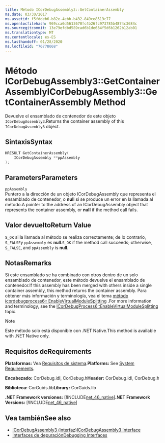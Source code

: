 ```yaml
---
title: Método ICorDebugAssembly3::GetContainerAssembly
ms.date: 03/30/2017
ms.assetid: f5fddeb6-b82e-4ebb-b432-849ce8513c77
ms.openlocfilehash: 969cca6d5613670fc4b26fc973785b4874c3684c
ms.sourcegitcommit: 13e79efdbd589cad6b1de634f5d6b1262b12ab01
ms.translationtype: MT
ms.contentlocale: es-ES
ms.lasthandoff: 01/28/2020
ms.locfileid: "76778068"
---
```

# <a name="icordebugassembly3getcontainerassembly-method"></a><span data-ttu-id="84282-102">Método ICorDebugAssembly3::GetContainerAssembly</span><span class="sxs-lookup"><span data-stu-id="84282-102">ICorDebugAssembly3::GetContainerAssembly Method</span></span>
<span data-ttu-id="84282-103">Devuelve el ensamblado de contenedor de este objeto `ICorDebugAssembly3`.</span><span class="sxs-lookup"><span data-stu-id="84282-103">Returns the container assembly of this `ICorDebugAssembly3` object.</span></span>  
  
## <a name="syntax"></a><span data-ttu-id="84282-104">Sintaxis</span><span class="sxs-lookup"><span data-stu-id="84282-104">Syntax</span></span>  
  
```cpp  
HRESULT GetContainerAssembly(  
    ICorDebugAssembly **ppAssembly  
);  
```  
  
## <a name="parameters"></a><span data-ttu-id="84282-105">Parameters</span><span class="sxs-lookup"><span data-stu-id="84282-105">Parameters</span></span>  
 `ppAssembly`  
 <span data-ttu-id="84282-106">Puntero a la dirección de un objeto ICorDebugAssembly que representa el ensamblado de contenedor, o **null** si se produce un error en la llamada al método.</span><span class="sxs-lookup"><span data-stu-id="84282-106">A pointer to the address of an ICorDebugAssembly object that represents the container assembly, or **null** if the method call fails.</span></span>  
  
## <a name="return-value"></a><span data-ttu-id="84282-107">Valor devuelto</span><span class="sxs-lookup"><span data-stu-id="84282-107">Return Value</span></span>  
 <span data-ttu-id="84282-108">`S_OK` si la llamada al método se realiza correctamente; de lo contrario, `S_FALSE`y `ppAssembly` es **null**.</span><span class="sxs-lookup"><span data-stu-id="84282-108">`S_OK` if the method call succeeds; otherwise, `S_FALSE`, and `ppAssembly` is **null**.</span></span>  
  
## <a name="remarks"></a><span data-ttu-id="84282-109">Notas</span><span class="sxs-lookup"><span data-stu-id="84282-109">Remarks</span></span>  
 <span data-ttu-id="84282-110">Si este ensamblado se ha combinado con otros dentro de un solo ensamblado de contenedor, este método devuelve el ensamblado de contenedor.</span><span class="sxs-lookup"><span data-stu-id="84282-110">If this assembly has been merged with others inside a single container assembly, this method returns the container assembly.</span></span> <span data-ttu-id="84282-111">Para obtener más información y terminología, vea el tema [método icordebugprocess6:: EnableVirtualModuleSplitting](icordebugprocess6-enablevirtualmodulesplitting-method.md) .</span><span class="sxs-lookup"><span data-stu-id="84282-111">For more information and terminology, see the [ICorDebugProcess6::EnableVirtualModuleSplitting](icordebugprocess6-enablevirtualmodulesplitting-method.md) topic.</span></span>  
  
> [!NOTE]
> <span data-ttu-id="84282-112">Este método solo está disponible con .NET Native.</span><span class="sxs-lookup"><span data-stu-id="84282-112">This method is available with .NET Native only.</span></span>  
  
## <a name="requirements"></a><span data-ttu-id="84282-113">Requisitos de</span><span class="sxs-lookup"><span data-stu-id="84282-113">Requirements</span></span>  
 <span data-ttu-id="84282-114">**Plataformas:** Vea [Requisitos de sistema](../../../../docs/framework/get-started/system-requirements.md).</span><span class="sxs-lookup"><span data-stu-id="84282-114">**Platforms:** See [System Requirements](../../../../docs/framework/get-started/system-requirements.md).</span></span>  
  
 <span data-ttu-id="84282-115">**Encabezado:** CorDebug.idl, CorDebug.h</span><span class="sxs-lookup"><span data-stu-id="84282-115">**Header:** CorDebug.idl, CorDebug.h</span></span>  
  
 <span data-ttu-id="84282-116">**Biblioteca:** CorGuids.lib</span><span class="sxs-lookup"><span data-stu-id="84282-116">**Library:** CorGuids.lib</span></span>  
  
 <span data-ttu-id="84282-117">**.NET Framework versiones:** [!INCLUDE[net_46_native](../../../../includes/net-46-native-md.md)]</span><span class="sxs-lookup"><span data-stu-id="84282-117">**.NET Framework Versions:** [!INCLUDE[net_46_native](../../../../includes/net-46-native-md.md)]</span></span>  
  
## <a name="see-also"></a><span data-ttu-id="84282-118">Vea también</span><span class="sxs-lookup"><span data-stu-id="84282-118">See also</span></span>

- [<span data-ttu-id="84282-119">ICorDebugAssembly3 (interfaz)</span><span class="sxs-lookup"><span data-stu-id="84282-119">ICorDebugAssembly3 Interface</span></span>](icordebugassembly3-interface.md)
- [<span data-ttu-id="84282-120">Interfaces de depuración</span><span class="sxs-lookup"><span data-stu-id="84282-120">Debugging Interfaces</span></span>](debugging-interfaces.md)
